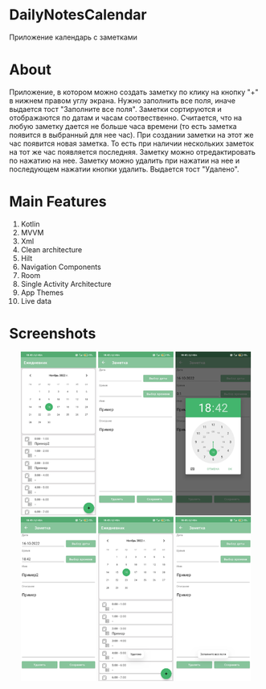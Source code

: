 # DailyNotesCalendar
Приложение календарь с заметками
# About
Приложение, в котором можно создать заметку по клику на кнопку "+" в нижнем правом углу экрана. Нужно заполнить все поля,
иначе выдается тост "Заполните все поля". 
Заметки сортируются и отображаются по датам и часам соотвественно. Считается, что на любую заметку дается не больше часа времени 
(то есть заметка появится в выбранный для нее час). При создании заметки на этот же час появится новая заметка. То есть при наличии нескольких заметок на тот же час появляется последняя.
Заметку можно отредактировать по нажатию на нее. Заметку можно удалить при нажатии на нее и последующем нажатии кнопки удалить. Выдается тост "Удалено".
# Main Features
1. Kotlin
1. MVVM
1. Xml
1. Clean architecture
1. Hilt
1. Navigation Components
1. Room
1. Single Activity Architecture
1. App Themes
1. Live data

# Screenshots

<p align="center">
  <img src="Screenshot_2022-11-16-18-42-41-759_com.antonov.dailynotescalendar.jpg" width="150" title="hover text">
  <img src="Screenshot_2022-11-16-18-42-46-203_com.antonov.dailynotescalendar.jpg" width="150" title="hover text">
  <img src="Screenshot_2022-11-16-18-42-57-644_com.antonov.dailynotescalendar.jpg" width="150" title="hover text">
  <img src="Screenshot_2022-11-16-18-43-03-020_com.antonov.dailynotescalendar.jpg" width="150" title="hover text">  
  <img src="Screenshot_2022-11-16-18-43-15-521_com.antonov.dailynotescalendar.jpg" width="150" title="hover text">
  <img src="Screenshot_2022-11-16-18-43-23-570_com.antonov.dailynotescalendar.jpg" width="150" title="hover text">
</p>
